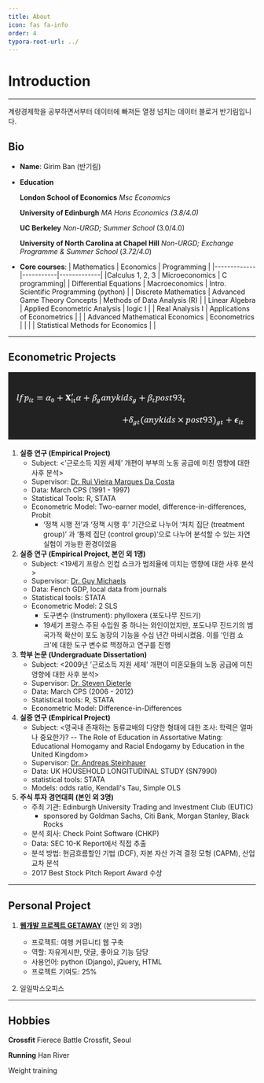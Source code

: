 ```yaml
---
title: About
icon: fas fa-info
order: 4
typora-root-url: ../
---
```


# Introduction

---

계량경제학을 공부하면서부터 데이터에 빠져든 열정 넘치는 데이터 블로거 반기림입니다.

## Bio

- **Name**: Girim Ban (반기림)

- **Education** 

  **London School of Economics** *Msc Economics*

  

  **University of Edinburgh** *MA Hons Economics*
  *(3.8/4.0)*

  

  **UC Berkeley** *Non-URGD; Summer School*
  (3.0/4.0) 

  

  **University of North Carolina at Chapel Hill** *Non-URGD; Exchange Programme & Summer School* 
  (*3.72/4.0*)
  
- **Core courses**:
  | Mathematics | Economics | Programming |
  |-------------|-----------|-------------|
  |Calculus 1, 2, 3 | Microeconomics | C programming|
  | Differential Equations | Macroeconomics | Intro. Scientific Programming (python) |
  | Discrete Mathematics | Advanced Game Theory Concepts | Methods of Data Analysis (R) |
  | Linear Algebra | Applied Econometric Analysis | logic I |
  | Real Analysis I | Applications of Econometrics | |
  | Advanced Mathematical Economics | Econometrics | |
  | | Statistical Methods for Economics | |

---

## Econometric Projects

![reg](/assets/images/about/reg.png)

1. **실증 연구 (Empirical Project)**
   - Subject: <’근로소득 지원 세제’ 개편이 부부의 노동 공급에 미친 영향에 대한 사후 분석> 
   - Supervisor: [Dr. Rui Vieira Marques Da Costa](https://cep.lse.ac.uk/_new/people/person.asp?id=8938)
   - Data: March CPS (1991 - 1997)
   - Statistical Tools: R, STATA
   - Econometric Model: Two-earner model, difference-in-differences, Probit
     - ‘정책 시행 전’과 ‘정책 시행 후’ 기간으로 나누어 ‘처치 집단 (treatment group)’ 과 ‘통제 집단 (control group)’으로 나누어 분석할 수 있는 자연 실험이 가능한 환경이었음
2. **실증 연구 (Empirical Project, 본인 외 1명)**
   - Subject: <19세기 프랑스 인컴 쇼크가 범죄율에 미치는 영향에 대한 사후 분석>
   - Supervisor: [Dr. Guy Michaels](https://www.lse.ac.uk/economics/people/faculty/guy-michaels)
   - Data: Fench GDP, local data from journals
   - Statistical tools: STATA
   - Econometric Model: 2 SLS
     - 도구변수 (Instrument): phylloxera (포도나무 진드기)
     - 19세기 프랑스 주된 수입원 중 하나는 와인이었지만, 포도나무 진드기의 범국가적 확산이 포도 농장의 기능을 수십 년간 마비시켰음. 이를 ‘인컴 쇼크’에 대한 도구 변수로 책정하고 연구를 진행
3. **학부 논문 (Undergraduate Dissertation)**
   - Subject: <2009년 ’근로소득 지원 세제’ 개편이 미혼모들의 노동 공급에 미친 영향에 대한 사후 분석>
   - Supervisor: [Dr. Steven Dieterle](https://www.ed.ac.uk/profile/steven-dieterle)
   - Data: March CPS (2006 - 2012)
   - Statistical tools:  R, STATA
   - Econometric Model: Difference-in-Differences
4. **실증 연구 (Empirical Project)**
   - Subject:  <영국내 존재하는 동류교배의 다양한 형태에 대한 조사: 학력은 얼마나 중요한가? -- The Role of Education in Assortative Mating: Educational Homogamy and Racial Endogamy by Education in the United Kingdom>
   - Supervisor: [Dr. Andreas Steinhauer](https://www.ed.ac.uk/profile/andreas-steinhauer)
   - Data: UK HOUSEHOLD LONGITUDINAL STUDY (SN7990)
   - statistical tools: STATA
   - Models: odds ratio, Kendall's Tau, Simple OLS
5. **주식 투자 경연대회 (본인 외 3명)**
   - 주최 기관: Edinburgh University Trading and Investment Club (EUTIC)
     - sponsored by Goldman Sachs, Citi Bank, Morgan Stanley, Black Rocks
   - 분석 회사: Check Point Software (CHKP)
   - Data: SEC 10-K Report에서 직접 추출
   - 분석 방법: 현금흐름할인 기법 (DCF), 자본 자산 가격 결정 모형 (CAPM), 산업 교차 분석
   - 2017 Best Stock Pitch Report Award 수상

---

## Personal Project

1. **[웹개발 프로젝트 GETAWAY](https://github.com/Rphabet/GetawayTeam)** (본인 외 3명)
   - 프로젝트: 여행 커뮤니티 웹 구축
   - 역할: 자유게시판, 댓글, 좋아요 기능 담당 
   - 사용언어: python (Django), jQuery, HTML
   - 프로젝트 기여도: 25%
   
2. 일일박스오피스 

---

## Hobbies

**Crossfit** Fierece Battle Crossfit, Seoul

**Running** Han River

Weight training

